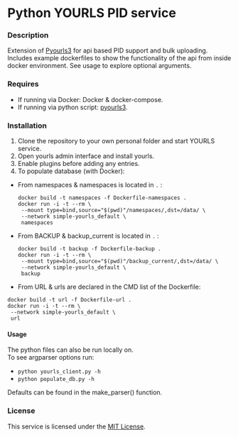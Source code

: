 # Python YOURLS PID service

### Description
Extension of [Pyourls3](https://pypi.org/project/pyourls3/) for api based PID support and bulk uploading.
Includes example dockerfiles to show the functionality of the api from inside docker environment.
See usage to explore optional arguments.

### Requires
- If running via Docker: Docker & docker-compose.
- If running via python script: [pyourls3](https://pypi.org/project/pyourls3/).

### Installation

1. Clone the repository to your own personal folder and start YOURLS service. <br>
2. Open yourls admin interface and install yourls.
3. Enable plugins before adding any entries. 
4. To populate database (with Docker):
 - From namespaces & namespaces is located in `.` :
   ```
   docker build -t namespaces -f Dockerfile-namespaces .
   docker run -i -t --rm \
    --mount type=bind,source="$(pwd)"/namespaces/,dst=/data/ \
    --network simple-yourls_default \
    namespaces
   ``` 
 - From BACKUP & backup_current is located in `.` :
   ```
   docker build -t backup -f Dockerfile-backup .
   docker run -i -t --rm \
    --mount type=bind,source="$(pwd)"/backup_current/,dst=/data/ \
    --network simple-yourls_default \
    backup
   ```
  - From URL & urls are declared in the CMD list of the Dockerfile:
   ```
   docker build -t url -f Dockerfile-url .
   docker run -i -t --rm \
    --network simple-yourls_default \
    url
   ```

#### Usage
The python files can also be run locally on. <br>
To see argparser options run:
- `python yourls_client.py -h`
- `python populate_db.py -h` 

Defaults can be found in the make_parser() function.


### License
This service is licensed under the [MIT License](LICENSE).
